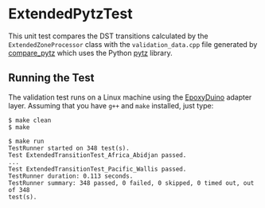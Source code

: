 # ExtendedPytzTest

This unit test compares the DST transitions calculated by the
`ExtendedZoneProcessor` class with the `validation_data.cpp` file generated by
[compare_pytz](../tools/compare_pytz) which uses the Python
[pytz](https://pypi.org/project/pytz/) library.

## Running the Test

The validation test runs on a Linux machine using the
[EpoxyDuino](https://github.com/bxparks/EpoxyDuino) adapter layer.
Assuming that you have `g++` and `make` installed, just type:

```
$ make clean
$ make

$ make run
TestRunner started on 348 test(s).
Test ExtendedTransitionTest_Africa_Abidjan passed.
...
Test ExtendedTransitionTest_Pacific_Wallis passed.
TestRunner duration: 0.113 seconds.
TestRunner summary: 348 passed, 0 failed, 0 skipped, 0 timed out, out of 348
test(s).
```
